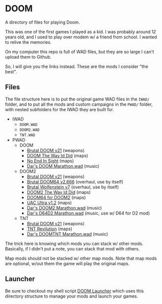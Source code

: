 # DOOM

A directory of files for playing Doom.

This was one of the first games I played as a kid.  I was probably around 12 years old, and I used to play over modem w/ a friend from school.  I wanted to relive the memories.

On my computer this repo is full of WAD files, but they are so large I can't upload them to Github.

So, I will give you the links instead.  These are the mods I consider "the best".

## Files

The file structure here is to put the original game WAD files in the ``IWAD/`` folder, and to put all the mods and custom campaigns in the ``PWAD/`` folder, with nested subfolders for the IWAD they are built for.

- IWAD
    - ``DOOM.WAD``
    - ``DOOM2.WAD``
    - ``TNT.WAD``
- PWAD
    - DOOM
        - [Brutal DOOM v21](https://www.moddb.com/mods/brutal-doom/downloads) (weapons)
        - [DOOM The Way Id Did](https://www.doomworld.com/idgames/levels/doom/megawads/dtwid) (maps)
        - [No End In Sight](https://www.doomworld.com/idgames/levels/doom/Ports/megawads/neis) (maps)
        - [Dar's DOOM Marathon.wad](https://mega.nz/file/hP0ihCxa#CdeWARW75SN7PVCtYzlhgq4d0aF__OiqmSSQVSan04k) (music)
    - DOOM2
        - [Brutal DOOM v21](https://www.moddb.com/mods/brutal-doom/downloads) (weapons)
        - [Brutal DOOM64 v2.666](https://www.moddb.com/mods/brutal-doom-64/downloads) (overhaul, use by itself)
        - [Brutal Wolfenstein v7](https://www.moddb.com/mods/brutal-wolfenstein-3d/downloads) (overhaul, use by itself)
        - [DOOM2 The Way Id Did](https://www.doomworld.com/idgames/levels/doom2/megawads/d2twid) (maps)
        - [DOOM64 for DOOM2](https://www.doomworld.com/idgames/levels/doom2/megawads/d64d2) (maps)
        - [UAC Ultra v1.2](https://www.doomworld.com/idgames/levels/doom2/Ports/s-u/uacultra) (maps)
        - [Dar's DOOM2 Marathon.wad](https://mega.nz/file/wTliiDBR#Jj22XnTQatDODttRoFalQKOE-Y5y_ljg5AxXJMq0g6A) (music)
        - [Dar's D64D2 Marathon.wad](https://mega.nz/file/ZWc1EarB#c1ZqghDVe_ZgsfyLGLVhlXC0PZD2fuVonnrPqpoPtYM) (music, use w/ D64 for D2 mod)
    - TNT
        - [Brutal DOOM v21](https://www.moddb.com/mods/brutal-doom/downloads) (weapons)
        - [TNT Revilution](https://www.doomworld.com/idgames/levels/doom2/megawads/tntr) (maps)
        - [Dar's DOOMTNT Marathon.wad](https://mega.nz/file/sLETlJhI#D8XBqy2UlPic37EGgvpAklGJX3QctmC5pcwCnMEC3aE) (music)

The trick here is knowing which mods you can stack w/ other mods.  Basically, if I didn't put a note, you can stack that mod with others.

Map mods should not be stacked w/ other map mods.  Note that map mods are optional, w/out them the game will play the original maps.

## Launcher

Be sure to checkout my shell script [DOOM Launcher](https://github.com/whipowill/sh-doom-launcher) which uses this directory structure to manage your mods and launch your games.
